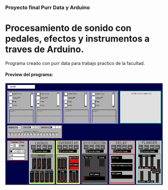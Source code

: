 ### Proyecto final Purr Data y Arduino
<h1>Procesamiento de sonido con pedales, efectos y instrumentos a traves de Arduino.</h1>
<p>Programa creado con purr data para trabajo practico de la facultad.</p> 

<h4>Preview del programa:</h4>

<img src="preview.png">
 
